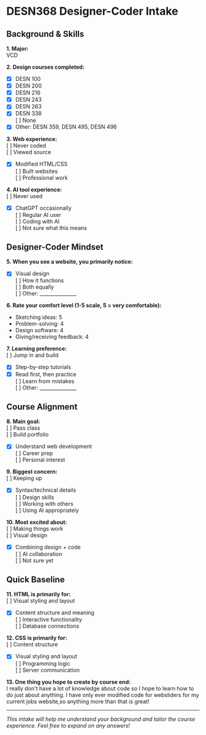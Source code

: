 # DESN368 Designer-Coder Intake

## Background & Skills

**1. Major:**  
VCD

**2. Design courses completed:**  
- [x] DESN 100  
- [x] DESN 200  
- [x] DESN 216  
- [x] DESN 243  
- [x] DESN 263  
- [x] DESN 338  
[ ] None  
- [x] Other: DESN 359, DESN 495, DESN 496

**3. Web experience:**  
[ ] Never coded  
[ ] Viewed source  
- [x] Modified HTML/CSS  
[ ] Built websites  
[ ] Professional work

**4. AI tool experience:**  
[ ] Never used  
- [x] ChatGPT occasionally  
[ ] Regular AI user  
[ ] Coding with AI  
[ ] Not sure what this means

## Designer-Coder Mindset

**5. When you see a website, you primarily notice:**  
- [x] Visual design  
[ ] How it functions  
[ ] Both equally  
[ ] Other: _______________

**6. Rate your comfort level (1-5 scale, 5 = very comfortable):**  
- Sketching ideas: 5 
- Problem-solving: 4 
- Design software: 4  
- Giving/receiving feedback: 4

**7. Learning preference:**  
[ ] Jump in and build  
- [x] Step-by-step tutorials  
- [x] Read first, then practice  
[ ] Learn from mistakes  
[ ] Other: _______________

## Course Alignment

**8. Main goal:**  
[ ] Pass class  
[ ] Build portfolio  
- [x] Understand web development  
[ ] Career prep  
[ ] Personal interest

**9. Biggest concern:**  
[ ] Keeping up  
- [x] Syntax/technical details  
[ ] Design skills  
[ ] Working with others  
[ ] Using AI appropriately

**10. Most excited about:**  
[ ] Making things work  
[ ] Visual design  
- [x] Combining design + code  
[ ] AI collaboration  
[ ] Not sure yet

## Quick Baseline

**11. HTML is primarily for:**  
[ ] Visual styling and layout  
- [x] Content structure and meaning  
[ ] Interactive functionality  
[ ] Database connections

**12. CSS is primarily for:**  
[ ] Content structure  
- [x] Visual styling and layout  
[ ] Programming logic  
[ ] Server communication

**13. One thing you hope to create by course end:**  
I really don't have a lot of knowledge about code so I hope to learn how to do just about anything. I have only ever modified code for websliders for my current jobs website,so anything more than that is great!

---
*This intake will help me understand your background and tailor the course experience. Feel free to expand on any answers!*
